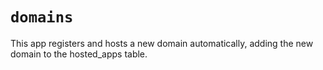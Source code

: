 # `domains`

This app registers and hosts a new domain automatically, adding the new domain to the hosted_apps table.
